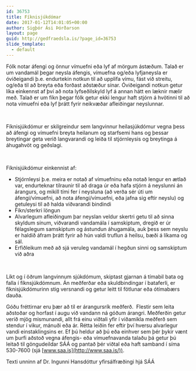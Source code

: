 ```yaml
---
id: 36753
title: Fíknisjúkdómar
date: 2017-01-12T14:01:05+00:00
author: Sigþór Ási Þórðarson
layout: page
guid: http://gedfraedsla.is/?page_id=36753
slide_template:
  - default
---
```

Fólk notar áfengi og önnur vímuefni eða lyf af mörgum ástæðum. Talað er um vandamál þegar neysla áfengis, vímuefna og/eða lyfjaneysla er óviðeigandi þ.e. endurtekin notkun til að upplifa vímu, fást við streitu, og/eða til að breyta eða forðast aðstæður sínar. Óviðeigandi notkun getur líka einkennst af því að nota lyfseðilskyld lyf á annan hátt en læknir mælir með. Talað er um fíkn þegar fólk getur ekki lengur haft stjórn á hvötinni til að nota vímuefni eða lyf þrátt fyrir neikvæðar afleiðingar neyslunnar.

&nbsp;

Fíknisjúkdómur er skilgreindur sem langvinnur heilasjúkdómur vegna þess að áfengi og vímuefni breyta heilanum og starfsemi hans og þessar breytingar geta verið langvarandi og leiða til stjórnleysis og breytinga á áhugahvöt og geðslagi.

&nbsp;

Fíknisjúkdómur einkennist af:

  * Stjórnleysi þ.e. meira er notað af vímuefninu eða notað lengur en ætlað var, endurteknar tilraunir til að draga úr eða hafa stjórn á neyslunni án árangurs, og mikill tími fer í neysluna (að verða sér úti um áfengi/vímuefni, að nota áfengi/vímuefni, eða jafna sig eftir neyslu) og getuleysi til að halda viðvarandi bindindi
  * Fíkn/sterkri löngun
  * Alvarlegum afleiðingum þar neyslan veldur skertri getu til að sinna skyldum sínum, viðvarandi vandamála í samskiptum, dregið er úr félagslegum samskiptum og ástundun áhugamála, auk þess sem neyslu er haldið áfram þrátt fyrir að hún valdi truflun á heilsu, bæði á líkama og sál.
  * Erfiðleikum með að sjá veruleg vandamál í hegðun sinni og samskiptum við aðra

&nbsp;

Líkt og í öðrum langvinnum sjúkdómum, skiptast gjarnan á tímabil bata og falla í fíknsjúkdómnum. Án meðferðar eða skuldbindingar í bataferli, er fíknisjúkdómurinn stig versnandi og getur leitt til fötlunar eða ótímabærs dauða.

Góðu fréttirnar eru þær að til er árangursrík meðferð.  Flestir sem leita aðstoðar og horfast í augu við vandann ná góðum árangri. Meðferðin getur verið mjög mismunandi, allt frá einu viðtali yfir í viðamikla meðferð sem stendur í vikur, mánuði eða ár. Rétta leiðin fer eftir því hversu alvarlegur vandi einstaklingsins er. Ef þú heldur að þú eða einhver sem þér þykir vænt um þurfi aðstoð vegna áfengis- eða vímuefnavanda talaðu þá getur þú leitað til göngudeildar SÁÁ og pantað þér viðtal eða haft samband í síma 530-7600 (sjá [www.saa.is](http://www.saa.is/)).

Texti unninn af Dr. Ingunni Hansdóttur yfirsálfræðingi hjá SÁÁ
